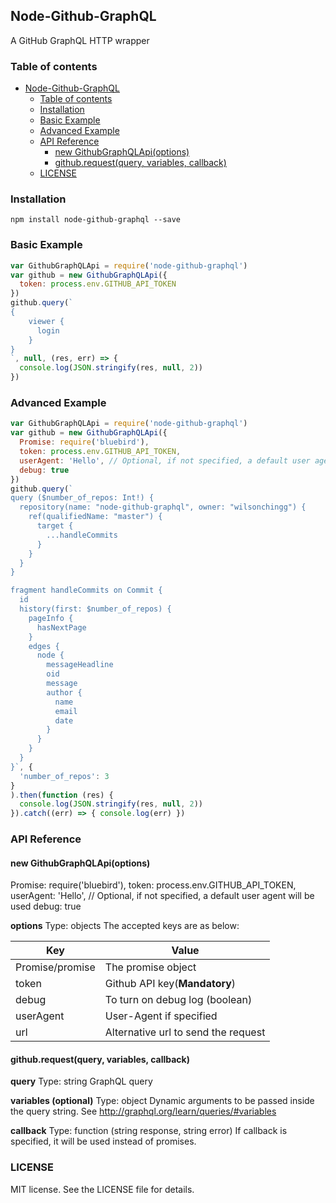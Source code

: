 ## Node-Github-GraphQL

A GitHub GraphQL HTTP wrapper

### Table of contents

- [Node-Github-GraphQL](#node-github-graphql)
  * [Table of contents](#table-of-contents)
  * [Installation](#installation)
  * [Basic Example](#basic-example)
  * [Advanced Example](#advanced-example)
  * [API Reference](#api-reference)
    + [new GithubGraphQLApi(options)](#new-githubgraphqlapi-options-)
    + [github.request(query, variables, callback)](#githubrequest-query--variables--callback-)
  * [LICENSE](#license)

### Installation

```
npm install node-github-graphql --save
```

### Basic Example

```javascript
var GithubGraphQLApi = require('node-github-graphql')
var github = new GithubGraphQLApi({
  token: process.env.GITHUB_API_TOKEN
})
github.query(`
{
	viewer {
	  login
	}
}
`, null, (res, err) => {
  console.log(JSON.stringify(res, null, 2))
})
```

### Advanced Example

```javascript
var GithubGraphQLApi = require('node-github-graphql')
var github = new GithubGraphQLApi({
  Promise: require('bluebird'),
  token: process.env.GITHUB_API_TOKEN,
  userAgent: 'Hello', // Optional, if not specified, a default user agent will be used
  debug: true
})
github.query(`
query ($number_of_repos: Int!) {
  repository(name: "node-github-graphql", owner: "wilsonchingg") {
    ref(qualifiedName: "master") {
      target {
        ...handleCommits
      }
    }
  }
}

fragment handleCommits on Commit {
  id
  history(first: $number_of_repos) {
    pageInfo {
      hasNextPage
    }
    edges {
      node {
        messageHeadline
        oid
        message
        author {
          name
          email
          date
        }
      }
    }
  }
}`, {
  'number_of_repos': 3
}
).then(function (res) {
  console.log(JSON.stringify(res, null, 2))
}).catch((err) => { console.log(err) })
```

### API Reference

#### new GithubGraphQLApi(options) ####

Promise: require('bluebird'),
token: process.env.GITHUB_API_TOKEN,
userAgent: 'Hello', // Optional, if not specified, a default user agent will be used
debug: true

**options**
Type: objects
The accepted keys are as below:

| Key             | Value                               |
|-----------------|-------------------------------------|
| Promise/promise | The promise object                  |
| token           | Github API key(**Mandatory**)       |
| debug           | To turn on debug log (boolean)      |
| userAgent       | User-Agent if specified             |
| url             | Alternative url to send the request |

#### github.request(query, variables, callback) ####

**query**
Type: string
GraphQL query

**variables (optional)**
Type: object
Dynamic arguments to be passed inside the query string. See http://graphql.org/learn/queries/#variables

**callback**
Type: function (string response, string error)
If callback is specified, it will be used instead of promises.

### LICENSE

MIT license. See the LICENSE file for details.
